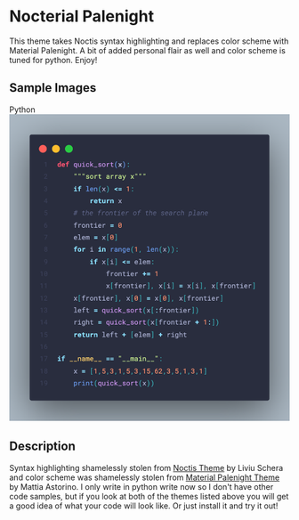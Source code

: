 # Nocterial Palenight
This theme takes Noctis syntax highlighting and replaces color scheme with Material Palenight. A bit of added personal flair as well and color scheme is tuned for python. Enjoy!

## Sample Images
Python
![Python](images/python_sample.png)

## Description
Syntax highlighting shamelessly stolen from [Noctis Theme](https://github.com/liviuschera/noctis) by Liviu Schera and color scheme was shamelessly stolen from [Material Palenight Theme](https://github.com/material-theme/vsc-material-theme) by Mattia Astorino. I only write in python write now so I don't have other code samples, but if you look at both of the themes listed above you will get a good idea of what your code will look like. Or just install it and try it out!
